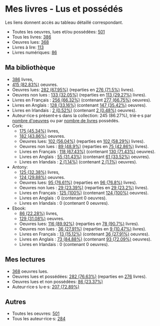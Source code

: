 # Mes livres - Lus et possédés

Les liens donnent accès au tableau détaillé correspondant.

- Toutes les oeuvres, lues et/ou possédées: [501](Lists/all_w.md)
- Tous les livres: [386](Lists/all_b.md)
- Oeuvres lues: [368](Lists/read_w.md)
- Livres à lire: [113](Lists/unread_owned_b.md)
- Livres numériques: [86](Lists/owned_ebook_b.md)

## Ma bibliothèque

- [386](Lists/owned_b.md) livres,
- [415 (82.83%)](Lists/owned_w.md) oeuvres.
- Oeuvres lues: [282 (67.95%)](Lists/read_owned_w.md) (reparties en [276 (71.5%)](Lists/read_owned_b.md) livres).
- Oeuvres non lues : [133 (32.05%)](Lists/unread_owned_w.md) (reparties en [113 (29.27%)](Lists/unread_owned_b.md) livres).
- Livres en Français : [256 (66.32%)](Lists/owned_fr_b.md) (contenant [277 (66.75%)](Lists/owned_fr_w.md) oeuvres).
- Livres en Anglais : [128 (33.16%)](Lists/owned_en_b.md) (contenant [147 (35.42%)](Lists/owned_en_w.md) oeuvres).
- Livres en Irlandais : [2 (0.52%)](Lists/owned_ga_b.md) (contenant [2 (0.48%)](Lists/owned_ga_w.md) oeuvres).
- Auteur·rice·s présent·e·s dans la collection: 245 (86.27%), trié·e·s par [nombre d'oeuvres](Lists/owned_w_a.md) ou par [nombre de livres](Lists/owned_b_a.md) possédés.
- Cork:
    - [175 (45.34%)](Lists/owned_cork_b.md) livres,
    - [182 (43.86%)](Lists/owned_cork_w.md) oeuvres.
    - Oeuvres lues: [102 (56.04%)](Lists/read_owned_cork_w.md) (reparties en [102 (58.29%)](Lists/read_owned_cork_b.md) livres).
    - Oeuvres non lues : [89 (48.9%)](Lists/unread_owned_cork_w.md) (reparties en [75 (42.86%)](Lists/unread_owned_cork_b.md) livres).
    - Livres en Français : [118 (67.43%)](Lists/owned_fr_cork_b.md) (contenant [130 (71.43%)](Lists/owned_fr_cork_w.md) oeuvres).
    - Livres en Anglais : [55 (31.43%)](Lists/owned_en_cork_b.md) (contenant [61 (33.52%)](Lists/owned_en_cork_w.md) oeuvres).
    - Livres en Irlandais : [2 (1.14%)](Lists/owned_ga_cork_b.md) (contenant [2 (1.1%)](Lists/owned_ga_cork_w.md) oeuvres).
- Antony:
    - [125 (32.38%)](Lists/owned_antony_b.md) livres,
    - [124 (29.88%)](Lists/owned_antony_w.md) oeuvres.
    - Oeuvres lues: [95 (76.61%)](Lists/read_owned_antony_w.md) (reparties en [96 (76.8%)](Lists/read_owned_antony_b.md) livres).
    - Oeuvres non lues : [29 (23.39%)](Lists/unread_owned_antony_w.md) (reparties en [29 (23.2%)](Lists/unread_owned_antony_b.md) livres).
    - Livres en Français : [125 (100%)](Lists/owned_fr_antony_b.md) (contenant [124 (100%)](Lists/owned_fr_antony_w.md) oeuvres).
    - Livres en Anglais : 0 (contenant 0 oeuvres).
    - Livres en Irlandais : 0 (contenant 0 oeuvres).
- Ebook:
    - [86 (22.28%)](Lists/owned_ebook_b.md) livres,
    - [129 (31.08%)](Lists/owned_ebook_w.md) oeuvres.
    - Oeuvres lues: [116 (89.92%)](Lists/read_owned_ebook_w.md) (reparties en [78 (90.7%)](Lists/read_owned_ebook_b.md) livres).
    - Oeuvres non lues : [36 (27.91%)](Lists/unread_owned_ebook_w.md) (reparties en [9 (10.47%)](Lists/unread_owned_ebook_b.md) livres).
    - Livres en Français : [13 (15.12%)](Lists/owned_fr_ebook_b.md) (contenant [36 (27.91%)](Lists/owned_fr_ebook_w.md) oeuvres).
    - Livres en Anglais : [73 (84.88%)](Lists/owned_en_ebook_b.md) (contenant [93 (72.09%)](Lists/owned_en_ebook_w.md) oeuvres).
    - Livres en Irlandais : 0 (contenant 0 oeuvres).

## Mes lectures

- [368](Lists/read_w.md) oeuvres lues.
- Oeuvres lues et possédées: [282 (76.63%)](Lists/read_owned_w.md) (reparties en [276](Lists/read_owned_b.md) livres).
- Oeuvres lues et non possédées: [86 (23.37%)](Lists/read_not_owned_w.md)
- Auteur·rice·s lu·e·s: [207 (72.89%)](Lists/read_a.md)

## Autres

- Toutes les oeuvres: [501](Lists/all_w.md)
- Tous les auteur·rice·s: [284](Lists/all_a.md)